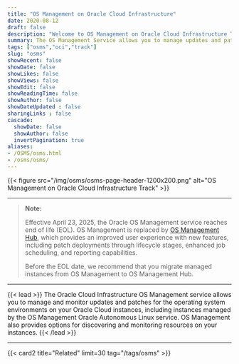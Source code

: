 ```yaml
---
title: "OS Management on Oracle Cloud Infrastructure"
date: 2020-08-12
draft: false
description: "Welcome to OS Management on Oracle Cloud Infrastructure Track"
summary: The OS Management Service allows you to manage updates and patches for the operating system environment on your Oracle Cloud Infrastructure instances. The OS Management Service also provides options for discovering and monitoring resources on your instances."
tags: ["osms","oci","track"]
slug: "osms"
showRecent: false
showDate: false
showLikes: false
showViews: false
showEdit: false
showReadingTime: false
showAuthor: false
showDateUpdated : false
sharingLinks : false
cascade:
  showDate: false
  showAuthor: false
  invertPagination: true
aliases:
- /OSMS/osms.html
- /osms/osms/
---
```


{{< figure src="/img/osms/osms-page-header-1200x200.png" alt="OS Management on Oracle Cloud Infrastructure Track" >}}

---

> **Note:** 
>
> Effective April 23, 2025, the Oracle OS Management service reaches end of life (EOL). OS Management is replaced by [OS Management Hub](https://oracle-samples.github.io/oltrain/tracks/osmh/), which provides an improved user experience with new features, including patch deployments through lifecycle stages, enhanced job scheduling, and reporting capabilities.
> 
> Before the EOL date, we recommend that you migrate managed instances from OS Management to OS Management Hub.
---

{{< lead >}}
The Oracle Cloud Infrastructure OS Management service allows you to manage and monitor updates and patches for the operating system environments on your Oracle Cloud instances, including instances managed by the OS Management Oracle Autonomous Linux service. OS Management also provides options for discovering and monitoring resources on your instances.
{{< /lead >}}

---

{{< card2 title="Related" limit=30 tag="/tags/osms" >}}
